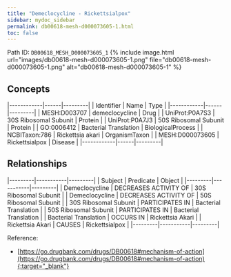 ```yaml
---
title: "Demeclocycline - Rickettsialpox"
sidebar: mydoc_sidebar
permalink: db00618-mesh-d000073605-1.html
toc: false 
---
```



Path ID: `DB00618_MESH_D000073605_1`
{% include image.html url="images/db00618-mesh-d000073605-1.png" file="db00618-mesh-d000073605-1.png" alt="db00618-mesh-d000073605-1" %}

## Concepts

|------------|------|---------|
| Identifier | Name | Type    |
|------------|------|---------|
| MESH:D003707 | demeclocycline | Drug |
| UniProt:P0A7S3 | 30S Ribosomal Subunit | Protein |
| UniProt:P0A7J3 | 50S Ribosomal Subunit | Protein |
| GO:0006412 | Bacterial Translation | BiologicalProcess |
| NCBITaxon:786 | Rickettsia akari | OrganismTaxon |
| MESH:D000073605 | Rickettsialpox | Disease |
|------------|------|---------|

## Relationships

|---------|-----------|---------|
| Subject | Predicate | Object  |
|---------|-----------|---------|
| Demeclocycline | DECREASES ACTIVITY OF | 30S Ribosomal Subunit |
| Demeclocycline | DECREASES ACTIVITY OF | 50S Ribosomal Subunit |
| 30S Ribosomal Subunit | PARTICIPATES IN | Bacterial Translation |
| 50S Ribosomal Subunit | PARTICIPATES IN | Bacterial Translation |
| Bacterial Translation | OCCURS IN | Rickettsia Akari |
| Rickettsia Akari | CAUSES | Rickettsialpox |
|---------|-----------|---------|

Reference:
  - [https://go.drugbank.com/drugs/DB00618#mechanism-of-action](https://go.drugbank.com/drugs/DB00618#mechanism-of-action){:target="_blank"}